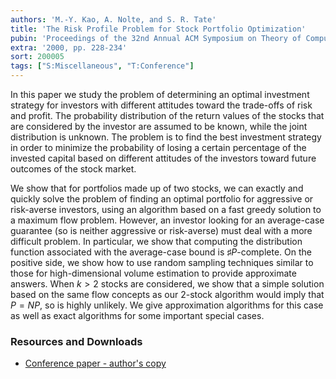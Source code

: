 ```yaml
---
authors: 'M.-Y. Kao, A. Nolte, and S. R. Tate'
title: 'The Risk Profile Problem for Stock Portfolio Optimization'
pubin: 'Proceedings of the 32nd Annual ACM Symposium on Theory of Computing (STOC)'
extra: '2000, pp. 228-234'
sort: 200005
tags: ["S:Miscellaneous", "T:Conference"]
---
```


In this paper we study the problem of determining an
optimal investment strategy for investors with different attitudes
toward the trade-offs of risk and profit.  The probability
distribution of the return values of the stocks that are considered
by the investor are assumed to be known, while the joint distribution
is unknown. The problem is to find the best investment strategy in
order to minimize the probability of losing a certain percentage of the
invested capital based on different attitudes of the investors toward
future outcomes of the stock market.

We show that for portfolios made up of two stocks, we can exactly and
quickly solve the problem of finding an optimal portfolio for
aggressive or risk-averse investors, using an algorithm based on a
fast greedy solution to a maximum flow problem.  However, an investor
looking for an average-case guarantee (so is neither aggressive or
risk-averse) must deal with a more difficult problem.  In particular,
we show that computing the distribution function associated with the
average-case bound is $\sharp P$-complete.  On the positive side, we
show how to use random sampling techniques similar to those for
high-dimensional volume estimation to provide approximate answers.
When $k>2$ stocks are considered, we show that a simple solution based
on the same flow concepts as our 2-stock algorithm would imply that
$P=NP$, so is highly unlikely.  We give approximation algorithms for
this case as well as exact algorithms for some important special cases.


### Resources and Downloads

* [Conference paper - author's copy](/publications/2000-RiskProfile.pdf)

